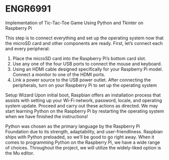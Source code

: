 # ENGR6991
Implementation of Tic-Tac-Toe Game Using Python and Tkinter on Raspberry Pi

This step is to connect everything and set up the operating system now that the microSD
card and other components are ready. First, let’s connect each and every peripheral:
1. Place the microSD card into the Raspberry Pi’s bottom card slot.
2. Use any one of the four USB ports to connect the mouse and keyboard.
3. Using an HDMI cable designed specifically for your Raspberry Pi model. Connect a
monitor to one of the HDMI ports.
4. Link a power source to the USB power outlet.
After connecting the peripherals, turn on your Raspberry Pi to set up the operating
system

Setup Wizard
Upon initial boot, Raspbian offers an installation process that assists with setting up your
Wi-Fi network, password, locale, and operating system update. Proceed and carry out these
actions as directed.
We may start learning Python on the Raspberry Pi by restarting the operating system
when we have finished the instructions!

Python was chosen as the primary language by the Raspberry Pi
Foundation due to its strength, adaptability, and user-friendliness. Raspbian ships with
Python preloaded, so we’ll be good to go right away.
When it comes to programming Python on the Raspberry Pi, we have a wide range of
choices. Throughout the project, we will utilize the widely-liked option is the Mu editor.
